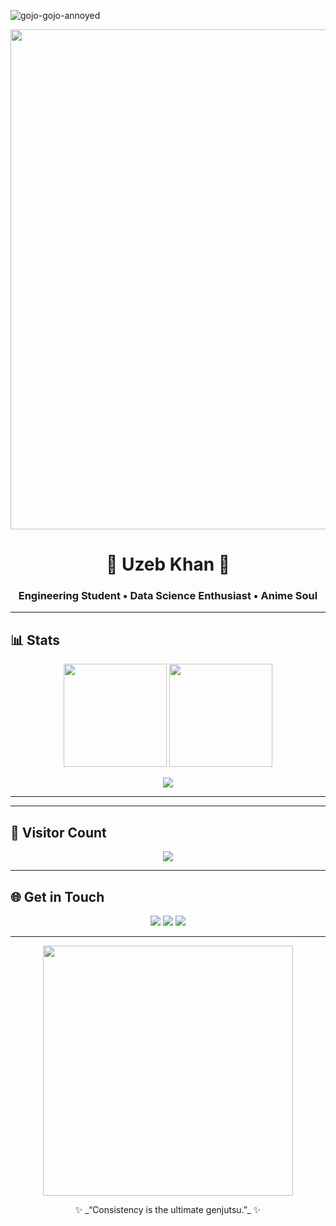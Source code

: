 <!-- Banner -->
![gojo-gojo-annoyed](https://github.com/user-attachments/assets/f75e3434-4364-4acf-8b62-57cc0c73ee65)

<p align="center">
  <img src="https://i.pinimg.com/originals/45/11/65/451165a38e6e4a1d2f4f89fbc2c8d6ee.gif" width="800"/>
</p>

<h1 align="center">🌸 Uzeb Khan 🌸</h1>
<h3 align="center">Engineering Student • Data Science Enthusiast • Anime Soul</h3>

---

## 📊 Stats
<p align="center">
  <img src="https://github-readme-stats.vercel.app/api?username=KhanUzeb&show_icons=true&theme=tokyonight&hide_border=true" height="165"/>
  <img src="https://github-readme-streak-stats.herokuapp.com/?user=KhanUzeb&theme=tokyonight&hide_border=true" height="165"/>
</p>  

<p align="center">
  <img src="https://github-profile-summary-cards.vercel.app/api/cards/profile-details?username=KhanUzeb&theme=tokyonight" />
</p>

---


---

## 👾 Visitor Count
<p align="center">
  <img src="https://count.getloli.com/get/@KhanUzeb?theme=rule34" />
</p>

---

## 🌐 Get in Touch
<p align="center">
  <a href="mailto:uzebkhan898@gmail.com"><img src="https://img.shields.io/badge/Email-D14836?style=for-the-badge&logo=gmail&logoColor=white"/></a>
  <a href="https://linkedin.com/in/uzeb-khan-ab7286336"><img src="https://img.shields.io/badge/LinkedIn-0A66C2?style=for-the-badge&logo=linkedin&logoColor=white"/></a>
  <a href="https://x.com/X_Ibyte"><img src="https://img.shields.io/badge/Twitter-000000?style=for-the-badge&logo=x&logoColor=white"/></a>
</p>

---

<p align="center">
  <img src="https://i.pinimg.com/originals/0c/8e/14/0c8e146d54f0cc0038f7ff7d7d7a2c8f.gif" width="400"/>
</p>

<p align="center">✨ _“Consistency is the ultimate genjutsu.”_ ✨</p>
